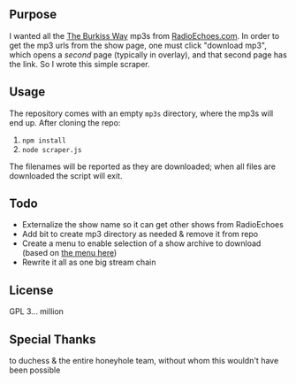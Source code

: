 ## Purpose
I wanted all the [The Burkiss Way](https://en.wikipedia.org/wiki/The_Burkiss_Way) mp3s from [RadioEchoes.com](http://radioechoes.com).  In order to get the mp3 urls from the show page, one must click "download mp3", which opens a *second* page (typically in overlay), and that second page has the link.  So I wrote this simple scraper.

## Usage
The repository comes with an empty `mp3s` directory, where the mp3s will end up. After cloning the repo:

1. `npm install`
2. `node scraper.js`

The filenames will be reported as they are downloaded; when all files are downloaded the script will exit.

## Todo
* Externalize the show name so it can get other shows from RadioEchoes
* Add bit to create mp3 directory as needed & remove it from repo
* Create a menu to enable selection of a show archive to download (based on [the menu here](http://www.radioechoes.com/programs))
* Rewrite it all as one big stream chain

## License
GPL 3... million

## Special Thanks
to duchess & the entire honeyhole team, without whom this wouldn't have been possible
